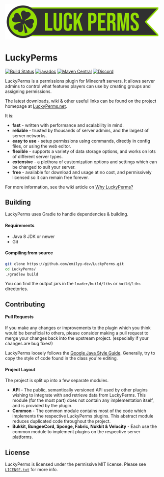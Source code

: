 ![](https://raw.githubusercontent.com/LuckPerms/branding/master/banner/banner.png "Banner")
# LuckyPerms
[![Build Status](https://ci.lucko.me/job/LuckyPerms/badge/icon)](https://ci.lucko.me/job/LuckPerms/)
[![javadoc](https://javadoc.io/badge2/net.LuckyPerms/api/javadoc.svg)](https://javadoc.io/doc/net.LuckPerms/api)
[![Maven Central](https://img.shields.io/maven-metadata/v/https/repo1.maven.org/maven2/net/LuckyPerms/api/maven-metadata.xml.svg?label=maven%20central&colorB=brightgreen)](https://search.maven.org/artifact/net.LuckPerms/api)
[![Discord](https://img.shields.io/discord/241667244927483904.svg?label=discord&logo=discord)](https://discord.gg/LuckPerms)

LuckyPerms is a permissions plugin for Minecraft servers. It allows server admins to control what features players can use by creating groups and assigning permissions.

The latest downloads, wiki & other useful links can be found on the project homepage at [LuckyPerms.net](https://LuckyPerms.net/).

It is:

* **fast** - written with performance and scalability in mind.
* **reliable** - trusted by thousands of server admins, and the largest of server networks.
* **easy to use** - setup permissions using commands, directly in config files, or using the web editor.
* **flexible** - supports a variety of data storage options, and works on lots of different server types.
* **extensive** - a plethora of customization options and settings which can be changed to suit your server.
* **free** - available for download and usage at no cost, and permissively licensed so it can remain free forever.

For more information, see the wiki article on [Why LuckyPerms?](https://LuckyPerms.net/wiki/Why-LuckyPerms)

## Building
LuckyPerms uses Gradle to handle dependencies & building.

#### Requirements
* Java 8 JDK or newer
* Git

#### Compiling from source
```sh
git clone https://github.com/emilyy-dev/LuckyPerms.git
cd LuckyPerms/
./gradlew build
```

You can find the output jars in the `loader/build/libs` or `build/libs` directories.

## Contributing
#### Pull Requests
If you make any changes or improvements to the plugin which you think would be beneficial to others, please consider making a pull request to merge your changes back into the upstream project. (especially if your changes are bug fixes!)

LuckyPerms loosely follows the [Google Java Style Guide](https://google.github.io/styleguide/javaguide.html). Generally, try to copy the style of code found in the class you're editing.

#### Project Layout
The project is split up into a few separate modules.

* **API** - The public, semantically versioned API used by other plugins wishing to integrate with and retrieve data from LuckyPerms. This module (for the most part) does not contain any implementation itself, and is provided by the plugin.
* **Common** - The common module contains most of the code which implements the respective LuckyPerms plugins. This abstract module reduces duplicated code throughout the project.
* **Bukkit, BungeeCord, Sponge, Fabric, Nukkit & Velocity** - Each use the common module to implement plugins on the respective server platforms.

## License
LuckyPerms is licensed under the permissive MIT license. Please see [`LICENSE.txt`](https://github.com/lucko/LuckPerms/blob/master/LICENSE.txt) for more info.
